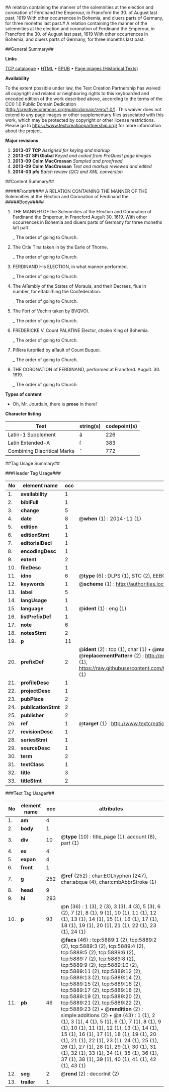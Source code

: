 #A relation containing the manner of the solemnities at the election and coronation of Ferdinand the Emperour, in Francford the 30. of August last past, 1619 With other occurrences in Bohemia, and diuers parts of Germany, for three moneths last past.#
A relation containing the manner of the solemnities at the election and coronation of Ferdinand the Emperour, in Francford the 30. of August last past, 1619 With other occurrences in Bohemia, and diuers parts of Germany, for three moneths last past.

##General Summary##

**Links**

[TCP catalogue](http://www.ota.ox.ac.uk/tcp/)  • 
[HTML](http://tei.it.ox.ac.uk/tcp/Texts-HTML/free/A00/A00682.html)  • 
[EPUB](http://tei.it.ox.ac.uk/tcp/Texts-EPUB/free/A00/A00682.epub) • 
[Page images (Historical Texts)](https://historicaltexts.jisc.ac.uk/eebo-99841314e)

**Availability**

To the extent possible under law, the Text Creation Partnership has waived all copyright and related or neighboring rights to this keyboarded and encoded edition of the work described above, according to the terms of the CC0 1.0 Public Domain Dedication (http://creativecommons.org/publicdomain/zero/1.0/). This waiver does not extend to any page images or other supplementary files associated with this work, which may be protected by copyright or other license restrictions. Please go to https://www.textcreationpartnership.org/ for more information about the project.

**Major revisions**

1. __2013-07__ __TCP__ *Assigned for keying and markup*
1. __2013-07__ __SPi Global__ *Keyed and coded from ProQuest page images*
1. __2013-09__ __Colm MacCrossan__ *Sampled and proofread*
1. __2013-09__ __Colm MacCrossan__ *Text and markup reviewed and edited*
1. __2014-03__ __pfs__ *Batch review (QC) and XML conversion*

##Content Summary##

#####Front#####
A RELATION CONTAINING THE MANNER OF THE Solemnities at the Election and Coronation of Ferdinand the 
#####Body#####

1. THE MANNER OF the Solemnities at the Election and Coronation of Fardinand the Emperour, in Francford Auguſt 30. 1619. With other occurrences in Bohemia and diuers parts of Germany for three moneths laſt paſt.

    _ The order of going to Church.

1. The Citie Tina taken in by the Earle of Thorne.

    _ The order of going to Church.

1. FERDINAND His ELECTION, in what manner performed.

    _ The order of going to Church.

1. The Aſſembly of the States of Morauia, and their Decrees, fiue in number, for eſtabliſhing the Confederation.

    _ The order of going to Church.

1. The Fort of Vechin taken by BVQVOI.

    _ The order of going to Church.

1. FREDERICKE V. Count PALATINE Elector, choſen King of Bohemia.

    _ The order of going to Church.

1. Piſſera ſurpriſed by aſſault of Count Buquoi.

    _ The order of going to Church.

1. THE CORONATION of FERDINAND, performed at Francford. Auguſt. 30. 1619.

    _ The order of going to Church.

**Types of content**

  * Oh, Mr. Jourdain, there is **prose** in there!

**Character listing**


|Text|string(s)|codepoint(s)|
|---|---|---|
|Latin-1 Supplement|â|226|
|Latin Extended-A|ſ|383|
|Combining             Diacritical Marks|̄|772|

##Tag Usage Summary##

###Header Tag Usage###

|No|element name|occ|attributes|
|---|---|---|---|
|1.|__availability__|1||
|2.|__biblFull__|1||
|3.|__change__|5||
|4.|__date__|8| @__when__ (1) : 2014-11 (1)|
|5.|__edition__|1||
|6.|__editionStmt__|1||
|7.|__editorialDecl__|1||
|8.|__encodingDesc__|1||
|9.|__extent__|2||
|10.|__fileDesc__|1||
|11.|__idno__|6| @__type__ (6) : DLPS (1), STC (2), EEBO-CITATION (1), PROQUEST (1), VID (1)|
|12.|__keywords__|1| @__scheme__ (1) : http://authorities.loc.gov/ (1)|
|13.|__label__|5||
|14.|__langUsage__|1||
|15.|__language__|1| @__ident__ (1) : eng (1)|
|16.|__listPrefixDef__|1||
|17.|__note__|6||
|18.|__notesStmt__|2||
|19.|__p__|11||
|20.|__prefixDef__|2| @__ident__ (2) : tcp (1), char (1)  •  @__matchPattern__ (2) : ([0-9\-]+):([0-9IVX]+) (1), (.+) (1)  •  @__replacementPattern__ (2) : http://eebo.chadwyck.com/downloadtiff?vid=$1&page=$2 (1), https://raw.githubusercontent.com/textcreationpartnership/Texts/master/tcpchars.xml#$1 (1)|
|21.|__profileDesc__|1||
|22.|__projectDesc__|1||
|23.|__pubPlace__|2||
|24.|__publicationStmt__|2||
|25.|__publisher__|2||
|26.|__ref__|1| @__target__ (1) : http://www.textcreationpartnership.org/docs/. (1)|
|27.|__revisionDesc__|1||
|28.|__seriesStmt__|1||
|29.|__sourceDesc__|1||
|30.|__term__|2||
|31.|__textClass__|1||
|32.|__title__|3||
|33.|__titleStmt__|2||


###Text Tag Usage###

|No|element name|occ|attributes|
|---|---|---|---|
|1.|__am__|4||
|2.|__body__|1||
|3.|__div__|10| @__type__ (10) : title_page (1), account (8), part (1)|
|4.|__ex__|4||
|5.|__expan__|4||
|6.|__front__|1||
|7.|__g__|252| @__ref__ (252) : char:EOLhyphen (247), char:abque (4), char:cmbAbbrStroke (1)|
|8.|__head__|9||
|9.|__hi__|293||
|10.|__p__|93| @__n__ (36) : 1 (3), 2 (3), 3 (3), 4 (3), 5 (3), 6 (2), 7 (2), 8 (1), 9 (1), 10 (1), 11 (1), 12 (1), 13 (1), 14 (1), 15 (1), 16 (1), 17 (1), 18 (1), 19 (1), 20 (1), 21 (1), 22 (1), 23 (1), 24 (1)|
|11.|__pb__|46| @__facs__ (46) : tcp:5889:1 (2), tcp:5889:2 (2), tcp:5889:3 (2), tcp:5889:4 (2), tcp:5889:5 (2), tcp:5889:6 (2), tcp:5889:7 (2), tcp:5889:8 (2), tcp:5889:9 (2), tcp:5889:10 (2), tcp:5889:11 (2), tcp:5889:12 (2), tcp:5889:13 (2), tcp:5889:14 (2), tcp:5889:15 (2), tcp:5889:16 (2), tcp:5889:17 (2), tcp:5889:18 (2), tcp:5889:19 (2), tcp:5889:20 (2), tcp:5889:21 (2), tcp:5889:22 (2), tcp:5889:23 (2)  •  @__rendition__ (2) : simple:additions (2)  •  @__n__ (43) : 1 (1), 2 (1), 3 (1), 4 (1), 5 (1), 6 (1), 7 (1), 8 (1), 9 (1), 10 (1), 11 (1), 12 (1), 13 (1), 14 (1), 15 (1), 16 (1), 17 (1), 18 (1), 19 (1), 20 (1), 21 (1), 22 (1), 23 (1), 24 (1), 25 (1), 26 (1), 27 (1), 28 (1), 29 (1), 30 (1), 31 (1), 32 (1), 33 (1), 34 (1), 35 (1), 36 (1), 37 (1), 38 (1), 39 (1), 40 (1), 41 (1), 42 (1), 43 (1)|
|12.|__seg__|2| @__rend__ (2) : decorInit (2)|
|13.|__trailer__|1||
